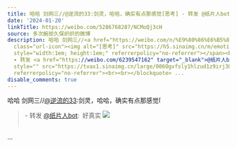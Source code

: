 ```yaml
---
title: 哈哈 剑网三//@逆流的33:剑灵，哈哈，确实有点那感觉[思考] - 转发 @纸片人bot:&ensp;好真实 [图片]
date: '2024-01-20'
linkTitle: https://weibo.com/5286768287/NCMoQj3cH
source: 多次婉拒久保织织的微博
description: 哈哈 剑网三//<a href="https://weibo.com/n/%E9%80%86%E6%B5%81%E7%9A%8433">@逆流的33</a>:剑灵，哈哈，确实有点那感觉<span
  class="url-icon"><img alt="[思考]" src="https://h5.sinaimg.cn/m/emoticon/icon/default/d_sikao-ff9602dd08.png"
  style="width:1em; height:1em;" referrerpolicy="no-referrer"></span><br><blockquote>
  - 转发 <a href="https://weibo.com/6239547162" target="_blank">@纸片人bot</a>: 好真实 <img
  style="" src="https://tvax1.sinaimg.cn/large/006Ogvfsly1hlzud1z9irj30rs0kv76f.jpg"
  referrerpolicy="no-referrer"><br><br></blockquote> ...
disable_comments: true
---
```

哈哈 剑网三//<a href="https://weibo.com/n/%E9%80%86%E6%B5%81%E7%9A%8433">@逆流的33</a>:剑灵，哈哈，确实有点那感觉<span class="url-icon"><img alt="[思考]" src="https://h5.sinaimg.cn/m/emoticon/icon/default/d_sikao-ff9602dd08.png" style="width:1em; height:1em;" referrerpolicy="no-referrer"></span><br><blockquote> - 转发 <a href="https://weibo.com/6239547162" target="_blank">@纸片人bot</a>: 好真实 <img style="" src="https://tvax1.sinaimg.cn/large/006Ogvfsly1hlzud1z9irj30rs0kv76f.jpg" referrerpolicy="no-referrer"><br><br></blockquote> ...